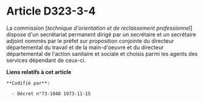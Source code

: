 # Article D323-3-4

La commission [*technique d'orientation et de reclassement professionnel*] dispose d'un secrétariat permanent dirigé par un
secrétaire et un secrétaire adjoint nommés par le préfet sur proposition conjointe du directeur départemental du travail et
de la main-d'oeuvre et du directeur départemental de l'action sanitaire et sociale et choisis parmi les agents des services
dépendant de ceux-ci.

**Liens relatifs à cet article**

	**Codifié par**:

	  - Décret n°73-1048 1973-11-15
